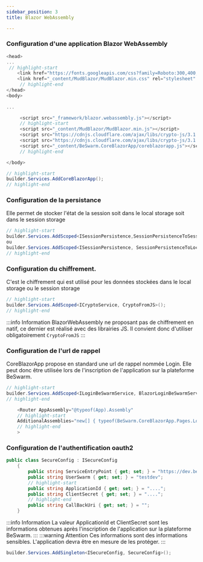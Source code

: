 ```yaml
---
sidebar_position: 3
title: Blazor WebAssembly

---
```


### Configuration d'une application Blazor WebAssembly

```csharp title="wwwroot/index.html"
<head>
...
 // highlight-start
	<link href="https://fonts.googleapis.com/css?family=Roboto:300,400,500,700&display=swap" rel="stylesheet" />
	<link href="_content/MudBlazor/MudBlazor.min.css" rel="stylesheet" />
	 // highlight-end
</head>
<body>
	
...

	 <script src="_framework/blazor.webassembly.js"></script>
     // highlight-start
	 <script src="_content/MudBlazor/MudBlazor.min.js"></script>
	 <script src="https://cdnjs.cloudflare.com/ajax/libs/crypto-js/3.1.2/rollups/aes.js"></script>
     <script src="https://cdnjs.cloudflare.com/ajax/libs/crypto-js/3.1.2/rollups/pbkdf2.js"></script>
     <script src="_content/BeSwarm.CoreBlazorApp/coreblazorapp.js"></script>
	 // highlight-end

</body>
```

```csharp title="program.cs"
// highlight-start
builder.Services.AddCoreBlazorApp();
// highlight-end
```
### Configuration de  la persistance
Elle permet de stocker l'état de la session soit dans le local storage soit dans le session storage
```csharp title="program.cs"
// highlight-start
builder.Services.AddScoped<ISessionPersistence,SessionPersistenceToSessionWeb>();
ou
builder.Services.AddScoped<ISessionPersistence, SessionPersistenceToLocalWeb>();
// highlight-end
```
### Configuration du chiffrement.
C'est le chiffrement qui est utilisé pour les données stockées dans le local storage ou le session storage
```csharp title="program.cs"
// highlight-start
builder.Services.AddScoped<ICryptoService, CryptoFromJS>();
// highlight-end
```
:::info Information
BlazorWebAssembly ne proposant pas de chiffrement en natif, ce dernier est réalisé avec des librairies JS.
Il convient donc d'utiliser obligatoirement `CryptoFromJS`
:::

### Configuration de  l'url de rappel 
CoreBlazorApp propose en standard une url de rappel nommée Login. Elle peut donc être utilisée lors de l'inscription de l'application sur la plateforme BeSwarm.
```csharp title="program.cs"
// highlight-start
builder.Services.AddScoped<ILoginBeSwarmService, BlazorLoginBeSwarmService>();
// highlight-end
```
```csharp title="App.razor"
    <Router AppAssembly="@typeof(App).Assembly" 
	// highlight-start
	AdditionalAssemblies="new[] { typeof(BeSwarm.CoreBlazorApp.Pages.Login).Assembly}"
	// highlight-end
	>
```

### Configuration de  l'authentification oauth2
```csharp 
public class SecureConfig : ISecureConfig
	{
		public string ServiceEntryPoint { get; set; } = "https://dev.beswarm.net";
		public string UserSwarm { get; set; } = "testdev";
		// highlight-start
		public string ApplicationId { get; set; } = "....";
		public string ClientSecret { get; set; } = "....";
		// highlight-end
		public string CallBackUri { get; set; } = "";
	}
```
:::info Information
La valeur ApplicationId et ClientSecret sont les informations obtenues après l'inscription de l'application sur la plateforme BeSwarm.
:::
:::warning Attention
Ces informations sont des informations sensibles. L'application devra être en mesure de les protéger.
:::

```csharp title="program.cs"
builder.Services.AddSingleton<ISecureConfig, SecureConfig>();

```
